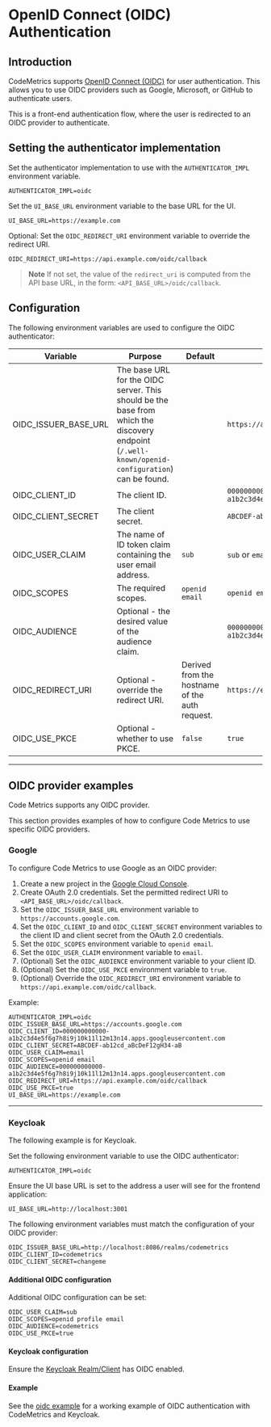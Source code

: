 # OpenID Connect (OIDC) Authentication

## Introduction

CodeMetrics supports [OpenID Connect (OIDC)](https://openid.net/developers/how-connect-works/) for user authentication. This allows you to use OIDC providers such as Google, Microsoft, or GitHub to authenticate users.

This is a front-end authentication flow, where the user is redirected to an OIDC provider to authenticate.

## Setting the authenticator implementation

Set the authenticator implementation to use with the `AUTHENTICATOR_IMPL` environment variable.

```
AUTHENTICATOR_IMPL=oidc
```

Set the `UI_BASE_URL` environment variable to the base URL for the UI.

```
UI_BASE_URL=https://example.com
```

Optional: Set the `OIDC_REDIRECT_URI` environment variable to override the redirect URI.

```
OIDC_REDIRECT_URI=https://api.example.com/oidc/callback
```

> **Note**
> If not set, the value of the `redirect_uri` is computed from the API base URL, in the form: `<API_BASE_URL>/oidc/callback`.

## Configuration

The following environment variables are used to configure the OIDC authenticator:

| Variable             | Purpose                                                                                                                                         | Default                                        | Example                                                                     |
|----------------------|-------------------------------------------------------------------------------------------------------------------------------------------------|------------------------------------------------|-----------------------------------------------------------------------------|
| OIDC_ISSUER_BASE_URL | The base URL for the OIDC server. This should be the base from which the discovery endpoint (`/.well-known/openid-configuration`) can be found. |                                                | `https://accounts.google.com`                                               |
| OIDC_CLIENT_ID       | The client ID.                                                                                                                                  |                                                | `000000000000-a1b2c3d4e5f6g7h8i9j10k11l12m13n14.apps.googleusercontent.com` |
| OIDC_CLIENT_SECRET   | The client secret.                                                                                                                              |                                                | `ABCDEF-ab12cd_aBcDeF12gH34-aB`                                             |
| OIDC_USER_CLAIM      | The name of ID token claim containing the user email address.                                                                                   | `sub`                                          | `sub` or `email`                                                            |
| OIDC_SCOPES          | The required scopes.                                                                                                                            | `openid email`                                 | `openid email`                                                              |
| OIDC_AUDIENCE        | Optional - the desired value of the audience claim.                                                                                             |                                                | `000000000000-a1b2c3d4e5f6g7h8i9j10k11l12m13n14.apps.googleusercontent.com` |
| OIDC_REDIRECT_URI    | Optional - override the redirect URI.                                                                                                           | Derived from the hostname of the auth request. | `https://example.com/oidc/callback`                                         |
| OIDC_USE_PKCE        | Optional - whether to use PKCE.                                                                                                                 | `false`                                        | `true`                                                                      |

---

## OIDC provider examples

Code Metrics supports any OIDC provider.

This section provides examples of how to configure Code Metrics to use specific OIDC providers.

### Google

To configure Code Metrics to use Google as an OIDC provider:

1. Create a new project in the [Google Cloud Console](https://console.cloud.google.com/).
2. Create OAuth 2.0 credentials. Set the permitted redirect URI to `<API_BASE_URL>/oidc/callback`.
3. Set the `OIDC_ISSUER_BASE_URL` environment variable to `https://accounts.google.com`.
4. Set the `OIDC_CLIENT_ID` and `OIDC_CLIENT_SECRET` environment variables to the client ID and client secret from the OAuth 2.0 credentials.
5. Set the `OIDC_SCOPES` environment variable to `openid email`.
6. Set the `OIDC_USER_CLAIM` environment variable to `email`.
7. (Optional) Set the `OIDC_AUDIENCE` environment variable to your client ID.
8. (Optional) Set the `OIDC_USE_PKCE` environment variable to `true`.
9. (Optional) Override the `OIDC_REDIRECT_URI` environment variable to `https://api.example.com/oidc/callback`.

Example:

```shell
AUTHENTICATOR_IMPL=oidc
OIDC_ISSUER_BASE_URL=https://accounts.google.com
OIDC_CLIENT_ID=000000000000-a1b2c3d4e5f6g7h8i9j10k11l12m13n14.apps.googleusercontent.com
OIDC_CLIENT_SECRET=ABCDEF-ab12cd_aBcDeF12gH34-aB
OIDC_USER_CLAIM=email
OIDC_SCOPES=openid email
OIDC_AUDIENCE=000000000000-a1b2c3d4e5f6g7h8i9j10k11l12m13n14.apps.googleusercontent.com
OIDC_REDIRECT_URI=https://api.example.com/oidc/callback
OIDC_USE_PKCE=true
UI_BASE_URL=https://example.com
```

---

### Keycloak

The following example is for Keycloak.

Set the following environment variable to use the OIDC authenticator:

```
AUTHENTICATOR_IMPL=oidc
```

Ensure the UI base URL is set to the address a user will see for the frontend application:

```
UI_BASE_URL=http://localhost:3001
```

The following environment variables must match the configuration of your OIDC provider:

```
OIDC_ISSUER_BASE_URL=http://localhost:8086/realms/codemetrics
OIDC_CLIENT_ID=codemetrics
OIDC_CLIENT_SECRET=changeme
```

#### Additional OIDC configuration

Additional OIDC configuration can be set:

```
OIDC_USER_CLAIM=sub
OIDC_SCOPES=openid profile email
OIDC_AUDIENCE=codemetrics
OIDC_USE_PKCE=true
```

#### Keycloak configuration

Ensure the [Keycloak Realm/Client](https://www.keycloak.org/docs/latest/server_admin/#assembly-managing-clients_server_administration_guide) has OIDC enabled.

#### Example

See the [oidc example](../examples/keycloak) for a working example of OIDC authentication with CodeMetrics and Keycloak.
